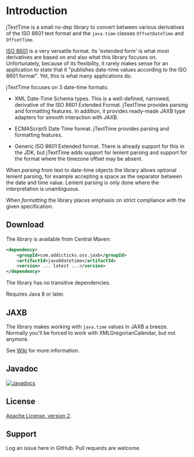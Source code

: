 # Introduction

jTextTime is a small no-dep library to convert between various derivatives
of the ISO 8601 text format and the `java.time` classes 
`OffsetDateTime` and `OffsetTime`.

[ISO 8601](https://en.wikipedia.org/wiki/ISO_8601) is a very versatile format. 
Its 'extended form' is what most derivatives are based on and also what this 
library focuses on. Unfortunately, because of its flexibility, it rarely 
makes sense for an application to state that it "publishes date-time values
according to the ISO 8601 format". Yet, this is what many applications do.

jTextTime focuses on 3 date-time formats:

* XML Date-Time Schema types. This is a well-defined, narrowed, derivative
of the ISO 8601 Extended Format. jTextTime provides parsing and formatting
features. In addition, it provides ready-made JAXB type adapters for smooth 
interaction with JAXB.

* ECMAScript5 Date Time format. jTextTime provides parsing and formatting
features.

* Generic ISO 8601 Extended format. There is already support for this in the JDK, but 
jTextTime adds support for lenient parsing and support for the format where
the timezone offset may be absent.

When *parsing* from text to date-time objects the library allows optional
lenient parsing, for example accepting a space as the separator between
the date and time value. Lenient parsing is only done where the interpretation
is unambiguous.

When *formatting* the library places emphasis on strict compliance with
the given specification.


## Download

The library is available from Central Maven:

```xml
<dependency>
    <groupId>com.addicticks.oss.jaxb</groupId>
    <artifactId>java8datetime</artifactId>
    <version> ... latest ...</version>
</dependency>
```

The library has no transitive dependencies.

Requires Java 8 or later.

## JAXB

The library makes working with `java.time` values in JAXB a breeze.
Normally you'll be forced to work with XMLGregorianCalendar, but not anymore.

See [Wiki](https://github.com/Addicticks/jTexttime/wiki/JAXB-type-adapter-classes-for-java.time)
for more information.

## Javadoc

[![Javadocs](https://javadoc.io/badge/com.addicticks.oss/jtexttime.svg)](https://javadoc.io/doc/com.addicticks.oss/jtexttime)


## License

[Apache License, version 2](https://www.apache.org/licenses/LICENSE-2.0).


## Support

Log an issue here in GitHub. Pull requests are welcome.
